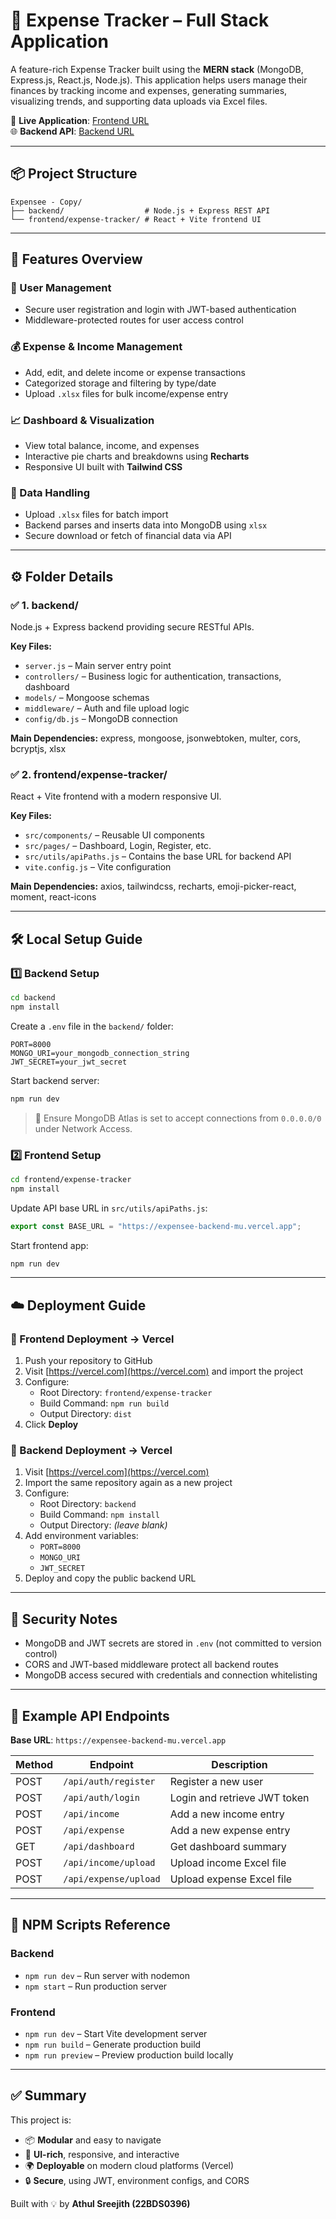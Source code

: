 # 💸 Expense Tracker – Full Stack Application

A feature-rich Expense Tracker built using the **MERN stack** (MongoDB, Express.js, React.js, Node.js). This application helps users manage their finances by tracking income and expenses, generating summaries, visualizing trends, and supporting data uploads via Excel files.

🔗 **Live Application**: [Frontend URL](https://expensee-frontend.vercel.app/login)  
🌐 **Backend API**: [Backend URL](https://expensee-backend-mu.vercel.app)

---

## 📦 Project Structure

```
Expensee - Copy/
├── backend/                  # Node.js + Express REST API
└── frontend/expense-tracker/ # React + Vite frontend UI
```

---

## 🧠 Features Overview

### 👤 User Management
- Secure user registration and login with JWT-based authentication
- Middleware-protected routes for user access control

### 💰 Expense & Income Management
- Add, edit, and delete income or expense transactions
- Categorized storage and filtering by type/date
- Upload `.xlsx` files for bulk income/expense entry

### 📈 Dashboard & Visualization
- View total balance, income, and expenses
- Interactive pie charts and breakdowns using **Recharts**
- Responsive UI built with **Tailwind CSS**

### 📂 Data Handling
- Upload `.xlsx` files for batch import
- Backend parses and inserts data into MongoDB using `xlsx`
- Secure download or fetch of financial data via API

---

## ⚙️ Folder Details

### ✅ 1. backend/
Node.js + Express backend providing secure RESTful APIs.

**Key Files:**
- `server.js` – Main server entry point
- `controllers/` – Business logic for authentication, transactions, dashboard
- `models/` – Mongoose schemas
- `middleware/` – Auth and file upload logic
- `config/db.js` – MongoDB connection

**Main Dependencies:** express, mongoose, jsonwebtoken, multer, cors, bcryptjs, xlsx

### ✅ 2. frontend/expense-tracker/
React + Vite frontend with a modern responsive UI.

**Key Files:**
- `src/components/` – Reusable UI components
- `src/pages/` – Dashboard, Login, Register, etc.
- `src/utils/apiPaths.js` – Contains the base URL for backend API
- `vite.config.js` – Vite configuration

**Main Dependencies:** axios, tailwindcss, recharts, emoji-picker-react, moment, react-icons

---

## 🛠️ Local Setup Guide

### 1️⃣ Backend Setup
```bash
cd backend
npm install
```

Create a `.env` file in the `backend/` folder:
```
PORT=8000
MONGO_URI=your_mongodb_connection_string
JWT_SECRET=your_jwt_secret
```

Start backend server:
```bash
npm run dev
```

> 📌 Ensure MongoDB Atlas is set to accept connections from `0.0.0.0/0` under Network Access.

### 2️⃣ Frontend Setup
```bash
cd frontend/expense-tracker
npm install
```

Update API base URL in `src/utils/apiPaths.js`:
```js
export const BASE_URL = "https://expensee-backend-mu.vercel.app";
```

Start frontend app:
```bash
npm run dev
```

---

## ☁️ Deployment Guide

### 🔹 Frontend Deployment → Vercel
1. Push your repository to GitHub
2. Visit [https://vercel.com](https://vercel.com) and import the project
3. Configure:
   - Root Directory: `frontend/expense-tracker`
   - Build Command: `npm run build`
   - Output Directory: `dist`
4. Click **Deploy**

### 🔹 Backend Deployment → Vercel
1. Visit [https://vercel.com](https://vercel.com)
2. Import the same repository again as a new project
3. Configure:
   - Root Directory: `backend`
   - Build Command: `npm install`
   - Output Directory: *(leave blank)*
4. Add environment variables:
   - `PORT=8000`
   - `MONGO_URI`
   - `JWT_SECRET`
5. Deploy and copy the public backend URL

---

## 🔐 Security Notes
- MongoDB and JWT secrets are stored in `.env` (not committed to version control)
- CORS and JWT-based middleware protect all backend routes
- MongoDB access secured with credentials and connection whitelisting

---

## 🧪 Example API Endpoints

**Base URL**: `https://expensee-backend-mu.vercel.app`

| Method | Endpoint               | Description                       |
|--------|------------------------|-----------------------------------|
| POST   | `/api/auth/register`   | Register a new user               |
| POST   | `/api/auth/login`      | Login and retrieve JWT token      |
| POST   | `/api/income`          | Add a new income entry            |
| POST   | `/api/expense`         | Add a new expense entry           |
| GET    | `/api/dashboard`       | Get dashboard summary             |
| POST   | `/api/income/upload`   | Upload income Excel file          |
| POST   | `/api/expense/upload`  | Upload expense Excel file         |

---

## 📜 NPM Scripts Reference

### Backend
- `npm run dev` – Run server with nodemon
- `npm start` – Run production server

### Frontend
- `npm run dev` – Start Vite development server
- `npm run build` – Generate production build
- `npm run preview` – Preview production build locally

---

## ✅ Summary

This project is:
- 📦 **Modular** and easy to navigate
- 🎨 **UI-rich**, responsive, and interactive
- 🌍 **Deployable** on modern cloud platforms (Vercel)
- 🔒 **Secure**, using JWT, environment configs, and CORS

Built with 💡 by **Athul Sreejith (22BDS0396)**
